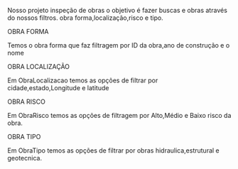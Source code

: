 Nosso projeto inspeção de obras o objetivo é fazer buscas e obras através do nossos filtros. obra forma,localização,risco e tipo.




OBRA FORMA

Temos o obra forma que faz filtragem por ID da obra,ano de construção e o nome


OBRA LOCALIZAÇÃO


Em ObraLocalizacao temos as opções de filtrar por cidade,estado,Longitude e latitude

OBRA RISCO

Em ObraRisco temos as opções de filtragem por Alto,Médio e Baixo risco da obra.

OBRA TIPO

Em ObraTipo temos as opções de filtrar por obras hidraulica,estrutural e geotecnica.

